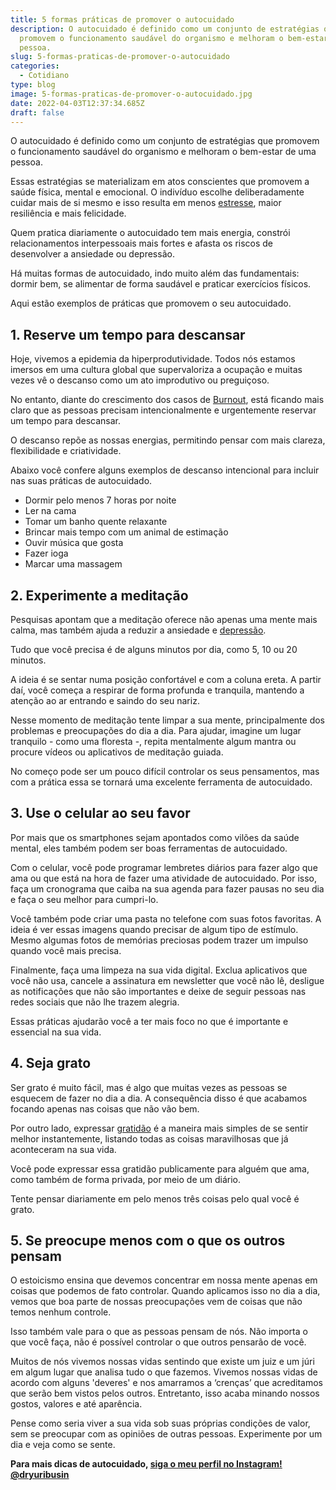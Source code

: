 ```yaml
---
title: 5 formas práticas de promover o autocuidado
description: O autocuidado é definido como um conjunto de estratégias que
  promovem o funcionamento saudável do organismo e melhoram o bem-estar de uma
  pessoa.
slug: 5-formas-praticas-de-promover-o-autocuidado
categories:
  - Cotidiano
type: blog
image: 5-formas-praticas-de-promover-o-autocuidado.jpg
date: 2022-04-03T12:37:34.685Z
draft: false
---
```


O autocuidado é definido como um conjunto de estratégias que promovem o funcionamento saudável do organismo e melhoram o bem-estar de uma pessoa.

Essas estratégias se materializam em atos conscientes que promovem a saúde física, mental e emocional. O indivíduo escolhe deliberadamente cuidar mais de si mesmo e isso resulta em menos [estresse](https://yuribusin.com.br/5-maneiras-de-se-controlar-o-estresse/), maior resiliência e mais felicidade.

Quem pratica diariamente o autocuidado tem mais energia, constrói relacionamentos interpessoais mais fortes e afasta os riscos de desenvolver a ansiedade ou depressão.

Há muitas formas de autocuidado, indo muito além das fundamentais: dormir bem, se alimentar de forma saudável e praticar exercícios físicos.

Aqui estão exemplos de práticas que promovem o seu autocuidado.

## 1. Reserve um tempo para descansar

Hoje, vivemos a epidemia da hiperprodutividade. Todos nós estamos imersos em uma cultura global que supervaloriza a ocupação e muitas vezes vê o descanso como um ato improdutivo ou preguiçoso.

No entanto, diante do crescimento dos casos de [Burnout](https://yuribusin.com.br/sindrome-de-burnout/), está ficando mais claro que as pessoas precisam intencionalmente e urgentemente reservar um tempo para descansar.

O descanso repõe as nossas energias, permitindo pensar com mais clareza, flexibilidade e criatividade.

Abaixo você confere alguns exemplos de descanso intencional para incluir nas suas práticas de autocuidado.

- Dormir pelo menos 7 horas por noite
- Ler na cama
- Tomar um banho quente relaxante
- Brincar mais tempo com um animal de estimação
- Ouvir música que gosta
- Fazer ioga
- Marcar uma massagem

## 2. Experimente a meditação

Pesquisas apontam que a meditação oferece não apenas uma mente mais calma, mas também ajuda a reduzir a ansiedade e [depressão](https://yuribusin.com.br/8-sintomas-de-depressao-que-voce-precisa-reconhecer/).

Tudo que você precisa é de alguns minutos por dia, como 5, 10 ou 20 minutos.

A ideia é se sentar numa posição confortável e com a coluna ereta. A partir daí, você começa a respirar de forma profunda e tranquila, mantendo a atenção ao ar entrando e saindo do seu nariz.

Nesse momento de meditação tente limpar a sua mente, principalmente dos problemas e preocupações do dia a dia. Para ajudar, imagine um lugar tranquilo - como uma floresta -, repita mentalmente algum mantra ou procure vídeos ou aplicativos de meditação guiada.

No começo pode ser um pouco difícil controlar os seus pensamentos, mas com a prática essa se tornará uma excelente ferramenta de autocuidado.

## 3. Use o celular ao seu favor

Por mais que os smartphones sejam apontados como vilões da saúde mental, eles também podem ser boas ferramentas de autocuidado.

Com o celular, você pode programar lembretes diários para fazer algo que ama ou que está na hora de fazer uma atividade de autocuidado. Por isso, faça um cronograma que caiba na sua agenda para fazer pausas no seu dia e faça o seu melhor para cumpri-lo.

Você também pode criar uma pasta no telefone com suas fotos favoritas. A ideia é ver essas imagens quando precisar de algum tipo de estímulo. Mesmo algumas fotos de memórias preciosas podem trazer um impulso quando você mais precisa.

Finalmente, faça uma limpeza na sua vida digital. Exclua aplicativos que você não usa, cancele a assinatura em newsletter que você não lê, desligue as notificações que não são importantes e deixe de seguir pessoas nas redes sociais que não lhe trazem alegria.

Essas práticas ajudarão você a ter mais foco no que é importante e essencial na sua vida.

## 4. Seja grato

Ser grato é muito fácil, mas é algo que muitas vezes as pessoas se esquecem de fazer no dia a dia. A consequência disso é que acabamos focando apenas nas coisas que não vão bem.

Por outro lado, expressar [gratidão](https://yuribusin.com.br/voce-conhece-o-poder-da-gratidao/) é a maneira mais simples de se sentir melhor instantemente, listando todas as coisas maravilhosas que já aconteceram na sua vida.

Você pode expressar essa gratidão publicamente para alguém que ama, como também de forma privada, por meio de um diário.

Tente pensar diariamente em pelo menos três coisas pelo qual você é grato.

## 5. Se preocupe menos com o que os outros pensam

O estoicismo ensina que devemos concentrar em nossa mente apenas em coisas que podemos de fato controlar. Quando aplicamos isso no dia a dia, vemos que boa parte de nossas preocupações vem de coisas que não temos nenhum controle.

Isso também vale para o que as pessoas pensam de nós. Não importa o que você faça, não é possível controlar o que outros pensarão de você.

Muitos de nós vivemos nossas vidas sentindo que existe um juiz e um júri em algum lugar que analisa tudo o que fazemos. Vivemos nossas vidas de acordo com alguns 'deveres' e nos amarramos a ‘crenças’ que acreditamos que serão bem vistos pelos outros. Entretanto, isso acaba minando nossos gostos, valores e até aparência.

Pense como seria viver a sua vida sob suas próprias condições de valor, sem se preocupar com as opiniões de outras pessoas. Experimente por um dia e veja como se sente.

**Para mais dicas de autocuidado, [siga o meu perfil no Instagram!](https://www.instagram.com/dryuribusin/) [@dryuribusin](https://www.instagram.com/dryuribusin/)**
